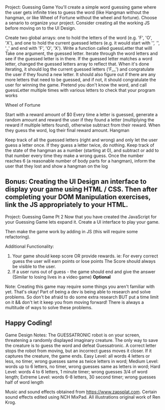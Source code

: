 Project: Guessing Game
You'll create a simple word guessing game where the user gets infinite tries to guess the word (like Hangman without the hangman, or like Wheel of Fortune without the wheel and fortune). Choose a senario to organize your project. Consider creating all the working JS before moving on to the UI Design. 

Create two global arrays: one to hold the letters of the word (e.g. 'F', 'O', 'X'), and one to hold the current guessed letters (e.g. it would start with '_', '_', '_' and end with 'F', 'O', 'X').
Write a function called guessLetter that willl
Take one argument, the guessed letter.
Iterate through the word letters and see if the guessed letter is in there.
If the guessed letter matches a word letter, changed the guessed letters array to reflect that.
When it's done iterating, it should log the current guessed letters ('F__') and congratulate the user if they found a new letter.
It should also figure out if there are any more letters that need to be guessed, and if not, it should congratulate the user for winning the game.
Pretend you don't know the word, and call guessLetter multiple times with various letters to check that your program works

Wheel of Fortune

Start with a reward amount of $0
Every time a letter is guessed, generate a random amount and reward the user if they found a letter (multiplying the reward if multiple letters found), otherwise subtract from their reward.
When they guess the word, log their final reward amount.
Hangman 

Keep track of all the guessed letters (right and wrong) and only let the user guess a letter once. If they guess a letter twice, do nothing.
Keep track of the state of the hangman as a number (starting at 0), and subtract or add to that number every time they make a wrong guess.
Once the number reaches 6 (a reasonable number of body parts for a hangman), inform the user that they lost and show a hangman on the log


Bonus: Creating the UI 
      Design an interface to display your game using HTML / CSS. Then after completing your DOM Manipulation exercises, link the JS appropriately to your HTML.
---------------------------
Project: Guessing Game Pt 2
Now that you have created the JavaScript for your Guessing Game lets expand it. Create a UI interface to play your game. 

Then make the game work by adding in JS (this will require some refactoring). 

Additional Functionality: 

1. Your game should keep score OR provide rewards.
    ie: For every correct guess the user will earn points or lose points
    The Score should always be visible to the user. 
2. If a user runs out of guess - the game should end and give the answer (Similar to losing lives in a video game) **Optional**

Note: Creating this game may require some things you aren't familiar with yet. That's okay! Part of being a dev is being able to research and solve problems. So don't be afraid to do some extra research BUT put a time limit on it && don't let it keep you from moving forward! There is always a multitude of ways to solve these problems. 

Happy Coding!
------------------
Game Design Notes:
The GUESSATRONIC robot is on your screen, threatening a randomly displayed imaginary creature. The only way to save the creature is to guess the word and defeat Guessatronic. A correct letter stops the robot from moving, but an incorrect guess moves it closer. If it captures the creature, the game ends.
Easy Level: all words 4 letters or less, no timer, wrong guesses same as twice letters in word;
Medium Level: words up to 6 letters, no timer, wrong guesses same as letters in word;
Hard Level: words 4 to 6 letters, 1 minute timer; wrong guesses 3/4 of word length;
Extreme Level: words 6-8 letters, 30 second timer; wrong guesses half of word length

Music and sound effects obtained from https://www.zapsplat.com.
Certain sound effects edited using NCH MixPad.
All illustrations original work of Ren Krog.